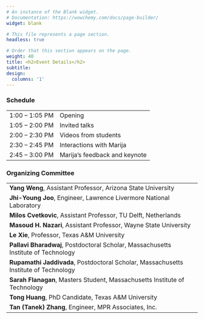 ```yaml
---
# An instance of the Blank widget.
# Documentation: https://wowchemy.com/docs/page-builder/
widget: blank

# This file represents a page section.
headless: true

# Order that this section appears on the page.
weight: 40
title: <h2>Event Details</h2>
subtitle:
design:
  columns: '1'
---
```

<div class="row">
    <div class="col-5">
        <h3>Schedule</h3>
        <figure class="wp-block-table" style="margin-left:auto;margin-right:auto">
            <table>
                <tbody>
                    <tr><td>1:00 &#8211; 1:05 PM</td><td>Opening</td></tr>
                    <tr><td>1:05 &#8211; 2:00 PM</td><td>Invited talks</td></tr>
                    <tr><td>2:00 &#8211; 2:30 PM</td><td>Videos from students</td></tr>
                    <tr><td>2:30 &#8211; 2:45 PM</td><td>Interactions with Marija</td></tr>
                    <tr><td>2:45 &#8211; 3:00 PM</td><td>Marija&#8217;s feedback and keynote</td></tr>
                </tbody>
            </table>
        </figure>
    </div>
    <div class="col-7">
        <h3>Organizing Committee</h3>
        <figure class="wp-block-table" style="margin-left:auto;margin-right:auto">
            <table>
                <tbody>
                    <tr><td><b>Yang Weng</b>, Assistant Professor, Arizona State University</td></tr>
                    <tr><td><b>Jhi-Young Joo</b>, Engineer, Lawrence Livermore National Laboratory</td></tr>
                    <tr><td><b>Milos Cvetkovic</b>, Assistant Professor, TU Delft, Netherlands
                    <tr><td><b>Masoud H. Nazari</b>, Assistant Professor, Wayne State University</td></tr>
                    <tr><td><b>Le Xie</b>, Professor, Texas A&M University</td></tr>
                    <tr><td><b>Pallavi Bharadwaj</b>, Postdoctoral Scholar, Massachusetts Institute of Technology</td></tr>
                    <tr><td><b>Rupamathi Jaddivada</b>, Postdoctoral Scholar, Massachusetts Institute of Technology</td></tr>
                    <tr><td><b>Sarah Flanagan</b>, Masters Student, Massachusetts Institute of Technology</td></tr>
                    <tr><td><b>Tong Huang</b>, PhD Candidate, Texas A&M University</td></tr>
                    <tr><td><b>Tan (Tanek) Zhang</b>, Engineer, MPR Associates, Inc.</td></tr>
                </tbody>
            </table>
    </div>
</div>
